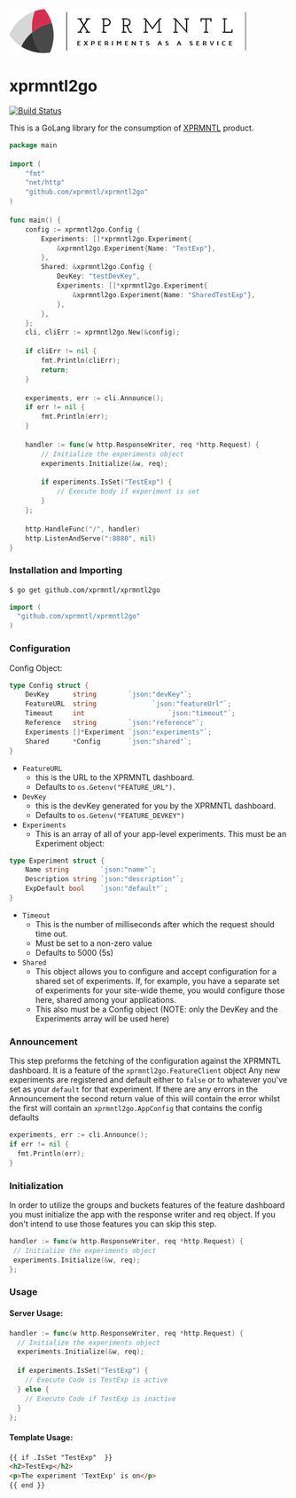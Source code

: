 [![XPRMNTL](https://raw.githubusercontent.com/XPRMNTL/XPRMNTL.github.io/master/images/ghLogo.png)](https://github.com/XPRMNTL/XPRMNTL.github.io)
# xprmntl2go
[![Build Status](https://travis-ci.org/XPRMNTL/xprmntl2go.svg?branch=master)](https://travis-ci.org/XPRMNTL/feature-client.js)

This is a GoLang library for the consumption of [XPRMNTL](https://github.com/XPRMNTL/feature) product.

```go
package main

import (
	"fmt"
	"net/http"
	"github.com/xprmntl/xprmntl2go"
)

func main() {
	config := xprmntl2go.Config {
		Experiments: []*xprmntl2go.Experiment{
			&xprmntl2go.Experiment{Name: "TestExp"},
		},
		Shared: &xprmntl2go.Config {
			DevKey: "testDevKey",
			Experiments: []*xprmntl2go.Experiment{
				&xprmntl2go.Experiment{Name: "SharedTestExp"},
			},
		},
	};
	cli, cliErr := xprmntl2go.New(&config);

	if cliErr != nil {
		fmt.Println(cliErr);
		return;
	}

	experiments, err := cli.Announce();
	if err != nil {
		fmt.Println(err);
	}

	handler := func(w http.ResponseWriter, req *http.Request) {
		// Initialize the experiments object
		experiments.Initialize(&w, req);

		if experiments.IsSet("TestExp") {
			// Execute body if experiment is set
		}
	};

	http.HandleFunc("/", handler)
	http.ListenAndServe(":8080", nil)
}
```

### Installation and Importing
```sh
$ go get github.com/xprmntl/xprmntl2go
```

```go
import (
  "github.com/xprmntl/xprmntl2go"
)
```

### Configuration
Config Object:
```go
type Config struct {
	DevKey      string        `json:"devKey"`;
	FeatureURL  string				`json:"featureUrl"`;
	Timeout     int						`json:"timeout"`;
	Reference   string        `json:"reference"`;
	Experiments []*Experiment `json:"experiments"`;
	Shared      *Config       `json:"shared"`;
}
```
- `FeatureURL`
  - this is the URL to the XPRMNTL dashboard.
  - Defaults to `os.Getenv("FEATURE_URL")`.
- `DevKey`
  - this is the devKey generated for you by the XPRMNTL dashboard.
  - Defaults to `os.Getenv("FEATURE_DEVKEY")`
- `Experiments`
  - This is an array of all of your app-level experiments. This must be an Experiment object:
```go
type Experiment struct {
	Name string        `json:"name"`;
	Description string `json:"description"`;
	ExpDefault bool    `json:"default"`;
}
```
- `Timeout`
  - This is the number of milliseconds after which the request should time out.
  - Must be set to a non-zero value
  - Defaults to 5000 (5s)
- `Shared`
  - This object allows you to configure and accept configuration for a shared set of experiments. If, for example, 
  you have a separate set of experiments for your site-wide theme, you would configure those here, 
  shared among your applications.
  - This also must be a Config object (NOTE: only the DevKey and the Experiments array will be used here)

### Announcement
This step preforms the fetching of the configuration against the XPRMNTL dashboard. It is a feature of the 
`xprmntl2go.FeatureClient` object Any new experiments are registered and default either to `false` or to whatever 
you've set as your `default` for that experiment. If there are any errors in the Announcement the second return value
 of this will contain the error whilst the first will contain an `xprmntl2go.AppConfig` that contains the config 
 defaults
```go
experiments, err := cli.Announce();
if err != nil {
  fmt.Println(err);
}
```

### Initialization
In order to utilize the groups and buckets features of the feature dashboard you must initialize the app with the 
response writer and req object. If you don't intend to use those features you can skip this step.
 ```go
handler := func(w http.ResponseWriter, req *http.Request) {
  // Initialize the experiments object
  experiments.Initialize(&w, req);
};
 ```
 
### Usage

#### Server Usage:
```go
handler := func(w http.ResponseWriter, req *http.Request) {
  // Initialize the experiments object
  experiments.Initialize(&w, req);
  
  if experiments.IsSet("TestExp") {
    // Execute Code is TestExp is active
  } else {
    // Execute Code if TestExp is inactive
  }
};
```

#### Template Usage: 
```html
{{ if .IsSet "TestExp"  }}
<h2>TestExp</h2>
<p>The experiment 'TextExp' is on</p>
{{ end }}
```
 
